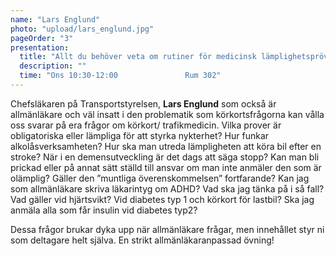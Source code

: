 ```yaml
---
name: "Lars Englund"
photo: "upload/lars_englund.jpg"
pageOrder: "3"
presentation:
  title: "Allt du behöver veta om rutiner för medicinsk lämplighetsprövning för körkort. Frågan är fri!"
  description: ""
  time: "Ons 10:30-12:00               Rum 302"
---
```

Chefsläkaren på Transportstyrelsen, **Lars Englund** som också är allmänläkare och väl insatt i den problematik som körkortsfrågorna kan vålla oss svarar på era frågor om körkort/ trafikmedicin. Vilka prover är obligatoriska eller lämpliga för att styrka nykterhet? Hur funkar alkolåsverksamheten? Hur ska man utreda lämpligheten att köra bil efter en stroke? När i en demensutveckling är det dags att säga stopp? Kan man bli prickad eller på annat sätt ställd till ansvar om man inte anmäler den som är olämplig? Gäller den ”muntliga överenskommelsen” fortfarande? Kan jag som allmänläkare skriva läkarintyg om ADHD? Vad ska jag tänka på i så fall? Vad gäller vid hjärtsvikt? Vid diabetes typ 1 och körkort för lastbil? Ska jag anmäla alla som får insulin vid diabetes typ2?

Dessa frågor brukar dyka upp när allmänläkare frågar, men innehållet styr ni som deltagare helt själva. En strikt allmänläkaranpassad övning!